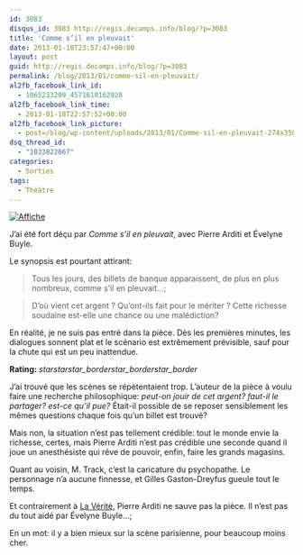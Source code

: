 ```yaml
---
id: 3083
disqus_id: 3083 http://regis.decamps.info/blog/?p=3083
title: 'Comme s’il en pleuvait'
date: 2013-01-18T23:57:47+00:00
layout: post
guid: http://regis.decamps.info/blog/?p=3083
permalink: /blog/2013/01/comme-sil-en-pleuvait/
al2fb_facebook_link_id:
  - 1065233209_4571619162928
al2fb_facebook_link_time:
  - 2013-01-18T22:57:52+00:00
al2fb_facebook_link_picture:
  - post=/blog/wp-content/uploads/2013/01/Comme-sil-en-pleuvait-274x350.jpeg
dsq_thread_id:
  - "1033822667"
categories:
  - Sorties
tags:
  - Théâtre
---
```

<a class="fancybox" rel="fancybox-1" href="/blog/wp-content/uploads/2013/01/Comme-sil-en-pleuvait.jpeg" title="Comme s'il en pleuvait"><img src="/blog/wp-content/uploads/2013/01/Comme-sil-en-pleuvait-274x350.jpeg" alt="Affiche" width="274" height="350" class="alignleft size-medium wp-image-3084" srcset="/blog/wp-content/uploads/2013/01/Comme-sil-en-pleuvait-274x350.jpeg 274w, /blog/wp-content/uploads/2013/01/Comme-sil-en-pleuvait-235x300.jpeg 235w, /blog/wp-content/uploads/2013/01/Comme-sil-en-pleuvait.jpeg 627w" sizes="(max-width: 274px) 100vw, 274px" /></a>

J’ai été fort déçu par _Comme s’il en pleuvait_, avec Pierre Arditi et Évelyne Buyle.

Le synopsis est pourtant attirant:

> Tous les jours, des billets de banque apparaissent, de plus en plus nombreux, comme s’il en pleuvait…;
  
> D’où vient cet argent ? Qu’ont-ils fait pour le mériter ? Cette richesse soudaine est-elle une chance ou une malédiction? 

En réalité, je ne suis pas entré dans la pièce. Dès les premières minutes, les dialogues sonnent plat et le scénario est extrêmement prévisible, sauf pour la chute qui est un peu inattendue.

**Rating:** <i class="material-icons">star</i><i class="material-icons">star</i><i class="material-icons">star_border</i><i class="material-icons">star_border</i><i class="material-icons">star_border</i> 

J’ai trouvé que les scènes se répètentaient trop. L’auteur de la pièce à voulu faire une recherche philosophique: _peut-on jouir de cet argent? faut-il le partager? est-ce qu’il pue?_ Était-il possible de se reposer sensiblement les mêmes questions chaque fois qu’un billet est trouvé?

Mais non, la situation n’est pas tellement crédible: tout le monde envie la richesse, certes, mais Pierre Arditi n’est pas crédible une seconde quand il joue un anesthésiste qui rêve de pouvoir, enfin, faire les grands magasins.

Quant au voisin, M. Track, c’est la caricature du psychopathe. Le personnage n’a aucune finnesse, et Gilles Gaston-Dreyfus gueule tout le temps.

Et contrairement à [La Vérité](http://regis.decamps.info/blog/2011/12/la-verite/), Pierre Arditi ne sauve pas la pièce. Il n’est pas du tout aidé par Évelyne Buyle…;

En un mot: il y a bien mieux sur la scène parisienne, pour beaucoup moins cher.
